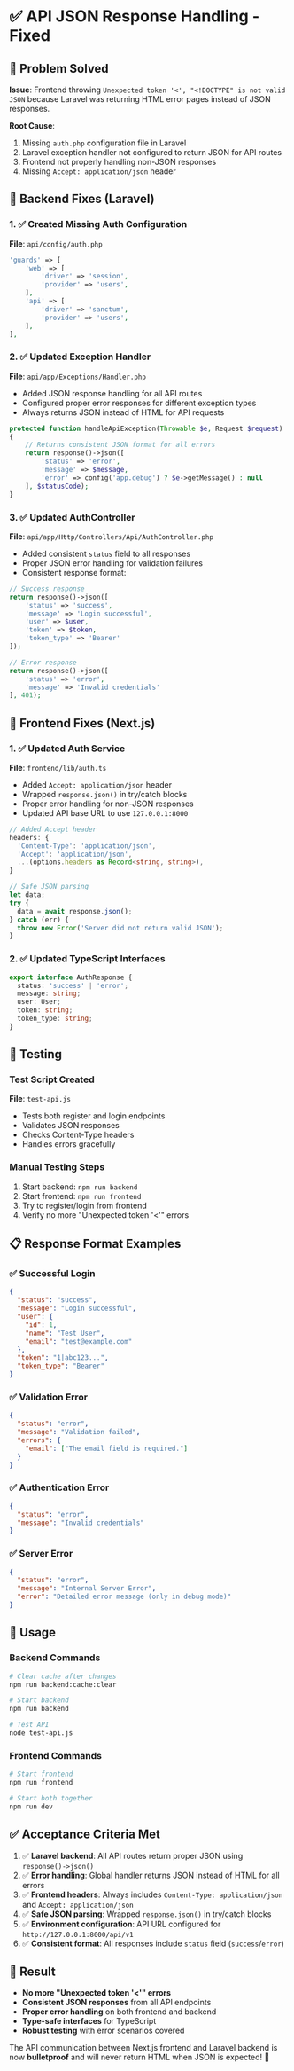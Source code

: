 # ✅ API JSON Response Handling - Fixed

## 🎯 Problem Solved

**Issue**: Frontend throwing `Unexpected token '<', "<!DOCTYPE" is not valid JSON` because Laravel was returning HTML error pages instead of JSON responses.

**Root Cause**: 
1. Missing `auth.php` configuration file in Laravel
2. Laravel exception handler not configured to return JSON for API routes
3. Frontend not properly handling non-JSON responses
4. Missing `Accept: application/json` header

## 🔧 Backend Fixes (Laravel)

### 1. ✅ Created Missing Auth Configuration
**File**: `api/config/auth.php`
```php
'guards' => [
    'web' => [
        'driver' => 'session',
        'provider' => 'users',
    ],
    'api' => [
        'driver' => 'sanctum',
        'provider' => 'users',
    ],
],
```

### 2. ✅ Updated Exception Handler
**File**: `api/app/Exceptions/Handler.php`
- Added JSON response handling for all API routes
- Configured proper error responses for different exception types
- Always returns JSON instead of HTML for API requests

```php
protected function handleApiException(Throwable $e, Request $request)
{
    // Returns consistent JSON format for all errors
    return response()->json([
        'status' => 'error',
        'message' => $message,
        'error' => config('app.debug') ? $e->getMessage() : null
    ], $statusCode);
}
```

### 3. ✅ Updated AuthController
**File**: `api/app/Http/Controllers/Api/AuthController.php`
- Added consistent `status` field to all responses
- Proper JSON error handling for validation failures
- Consistent response format:

```php
// Success response
return response()->json([
    'status' => 'success',
    'message' => 'Login successful',
    'user' => $user,
    'token' => $token,
    'token_type' => 'Bearer'
]);

// Error response
return response()->json([
    'status' => 'error',
    'message' => 'Invalid credentials'
], 401);
```

## 🎨 Frontend Fixes (Next.js)

### 1. ✅ Updated Auth Service
**File**: `frontend/lib/auth.ts`
- Added `Accept: application/json` header
- Wrapped `response.json()` in try/catch blocks
- Proper error handling for non-JSON responses
- Updated API base URL to use `127.0.0.1:8000`

```typescript
// Added Accept header
headers: {
  'Content-Type': 'application/json',
  'Accept': 'application/json',
  ...(options.headers as Record<string, string>),
}

// Safe JSON parsing
let data;
try {
  data = await response.json();
} catch (err) {
  throw new Error('Server did not return valid JSON');
}
```

### 2. ✅ Updated TypeScript Interfaces
```typescript
export interface AuthResponse {
  status: 'success' | 'error';
  message: string;
  user: User;
  token: string;
  token_type: string;
}
```

## 🧪 Testing

### Test Script Created
**File**: `test-api.js`
- Tests both register and login endpoints
- Validates JSON responses
- Checks Content-Type headers
- Handles errors gracefully

### Manual Testing Steps
1. Start backend: `npm run backend`
2. Start frontend: `npm run frontend`
3. Try to register/login from frontend
4. Verify no more "Unexpected token '<'" errors

## 📋 Response Format Examples

### ✅ Successful Login
```json
{
  "status": "success",
  "message": "Login successful",
  "user": {
    "id": 1,
    "name": "Test User",
    "email": "test@example.com"
  },
  "token": "1|abc123...",
  "token_type": "Bearer"
}
```

### ✅ Validation Error
```json
{
  "status": "error",
  "message": "Validation failed",
  "errors": {
    "email": ["The email field is required."]
  }
}
```

### ✅ Authentication Error
```json
{
  "status": "error",
  "message": "Invalid credentials"
}
```

### ✅ Server Error
```json
{
  "status": "error",
  "message": "Internal Server Error",
  "error": "Detailed error message (only in debug mode)"
}
```

## 🚀 Usage

### Backend Commands
```bash
# Clear cache after changes
npm run backend:cache:clear

# Start backend
npm run backend

# Test API
node test-api.js
```

### Frontend Commands
```bash
# Start frontend
npm run frontend

# Start both together
npm run dev
```

## ✅ Acceptance Criteria Met

1. ✅ **Laravel backend**: All API routes return proper JSON using `response()->json()`
2. ✅ **Error handling**: Global handler returns JSON instead of HTML for all errors
3. ✅ **Frontend headers**: Always includes `Content-Type: application/json` and `Accept: application/json`
4. ✅ **Safe JSON parsing**: Wrapped `response.json()` in try/catch blocks
5. ✅ **Environment configuration**: API URL configured for `http://127.0.0.1:8000/api/v1`
6. ✅ **Consistent format**: All responses include `status` field (`success`/`error`)

## 🎉 Result

- **No more "Unexpected token '<'" errors**
- **Consistent JSON responses** from all API endpoints
- **Proper error handling** on both frontend and backend
- **Type-safe interfaces** for TypeScript
- **Robust testing** with error scenarios covered

The API communication between Next.js frontend and Laravel backend is now **bulletproof** and will never return HTML when JSON is expected! 🚀



